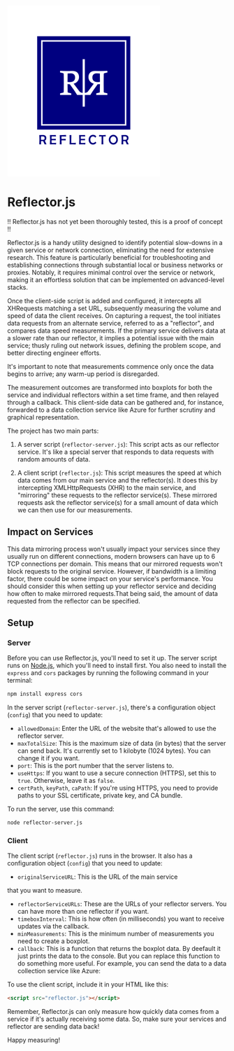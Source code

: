 ![Logo](/assets/ref-logo.png)

# Reflector.js

!! Reflector.js has not yet been thoroughly tested, this is a proof of concept !!

Reflector.js is a handy utility designed to identify potential slow-downs in a given service or network connection, eliminating the need for extensive research. This feature is particularly beneficial for troubleshooting and establishing connections through substantial local or business networks or proxies. Notably, it requires minimal control over the service or network, making it an effortless solution that can be implemented on advanced-level stacks.

Once the client-side script is added and configured, it intercepts all XHRequests matching a set URL, subsequently measuring the volume and speed of data the client receives. On capturing a request, the tool initiates data requests from an alternate service, referred to as a "reflector", and compares data speed measurements. If the primary service delivers data at a slower rate than our reflector, it implies a potential issue with the main service; thusly ruling out network issues, defining the problem scope, and better directing engineer efforts.

It's important to note that measurements commence only once the data begins to arrive; any warm-up period is disregarded.

The measurement outcomes are transformed into boxplots for both the service and individual reflectors within a set time frame, and then relayed through a callback. This client-side data can be gathered and, for instance, forwarded to a data collection service like Azure for further scrutiny and graphical representation.

The project has two main parts:

1. A server script (`reflector-server.js`): This script acts as our reflector service. It's like a special server that responds to data requests with random amounts of data.

2. A client script (`reflector.js`): This script measures the speed at which data comes from our main service and the reflector(s). It does this by intercepting XMLHttpRequests (XHR) to the main service, and "mirroring" these requests to the reflector service(s). These mirrored requests ask the reflector service(s) for a small amount of data which we can then use for our measurements.

## Impact on Services

This data mirroring process won't usually impact your services since they usually run on different connections, modern browsers can have up to 6 TCP connections per domain. This means that our mirrored requests won't block requests to the original service. However, if bandwidth is a limiting factor, there could be some impact on your service's performance. You should consider this when setting up your reflector service and deciding how often to make mirrored requests.That being said, the amount of data requested from the reflector can be specified.

## Setup

### Server

Before you can use Reflector.js, you'll need to set it up. The server script runs on [Node.js](https://nodejs.org/), which you'll need to install first. You also need to install the `express` and `cors` packages by running the following command in your terminal:

```bash
npm install express cors
```

In the server script (`reflector-server.js`), there's a configuration object (`config`) that you need to update:

- `allowedDomain`: Enter the URL of the website that's allowed to use the reflector server. 
- `maxTotalSize`: This is the maximum size of data (in bytes) that the server can send back. It's currently set to 1 kilobyte (1024 bytes). You can change it if you want.
- `port`: This is the port number that the server listens to.
- `useHttps`: If you want to use a secure connection (HTTPS), set this to `true`. Otherwise, leave it as `false`.
- `certPath`, `keyPath`, `caPath`: If you're using HTTPS, you need to provide paths to your SSL certificate, private key, and CA bundle.

To run the server, use this command:

```bash
node reflector-server.js
```

### Client

The client script (`reflector.js`) runs in the browser. It also has a configuration object (`config`) that you need to update:

- `originalServiceURL`: This is the URL of the main service

 that you want to measure.
- `reflectorServiceURLs`: These are the URLs of your reflector servers. You can have more than one reflector if you want.
- `timeboxInterval`: This is how often (in milliseconds) you want to receive updates via the callback.
- `minMeasurements`: This is the minimum number of measurements you need to create a boxplot.
- `callback`: This is a function that returns the boxplot data. By deefault it just prints the data to the console. But you can replace this function to do something more useful. For example, you can send the data to a data collection service like Azure:

To use the client script, include it in your HTML like this:

```html
<script src="reflector.js"></script>
```

Remember, Reflector.js can only measure how quickly data comes from a service if it's actually receiving some data. So, make sure your services and reflector are sending data back!

Happy measuring!
